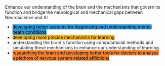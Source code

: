 Enhance our understanding of the brain and the mechanisms that govern its function and bridge the neurological and mechanical gaps between Neuroscience and AI
* <mark style='background:#2d98da'>developing better systems for diagnosing and understanding mental heath conditions</mark>
* <mark style='background:#f7b731'>developing more precise mechanisms for learning</mark>
* understanding the brain's function using computational methods and simulating these mechanisms to enhance our understanding of learning
* <mark style='background:#fa8231'>researching the brain and developing better tools for doctors to analyze a plethora of nervous system-related afflictions</mark>.